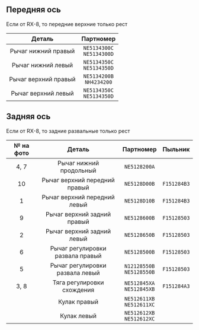 ## Передняя ось

Если от RX-8, то передние верхние только рест

| Деталь | Партномер |
|:-:|:-:|
| Рычаг нижний правый | `NE5134300C`<br>`NE5134300D` |
| Рычаг нижний левый | `NE5134350C`<br>`NE5134350D` |
| Рычаг верхний правый | `NE5134200B`<br>`NH4234200` |
| Рычаг верхний левый | `NE5134350C`<br>`NE5134350D` |

## Задняя ось

Если от RX-8, то задние развальные только рест

| № на фото | Деталь | Партномер | Пыльник |
|:-:|:-:|:-:|:-:|
| 4, 7 | Рычаг нижний продольный | `NE5128200A` |  |
| 10 | Рычаг верхний передний правый | `NE5128D00B` | `F151284B3` |
| 1 | Рычаг верхний передний левый | `NE5128D10B` | `F151284B3` |
| 9 | Рычаг верхний задний правый | `NE5128600B` | `F15128503` |
| 2 | Рычаг верхний задний левый | `NE5128650B` | `F15128503` |
| 6 | Рычаг регулировки развала правый | `NE5128500B` | `F15128503` |
| 5 | Рычаг регулировки развала левый  | `N12128550B`<br>`NE5128550B` | `F15128503` |
| 3, 8 | Тяга регулировки схождения | `NE512845XA`<br>`NE512845XB` | `F151284A3` |
|  | Кулак правый | `NE512611XB`<br>`NE512611XC` |  |
|  | Кулак левый | `NE512612XB`<br>`NE512612XC` |  |
